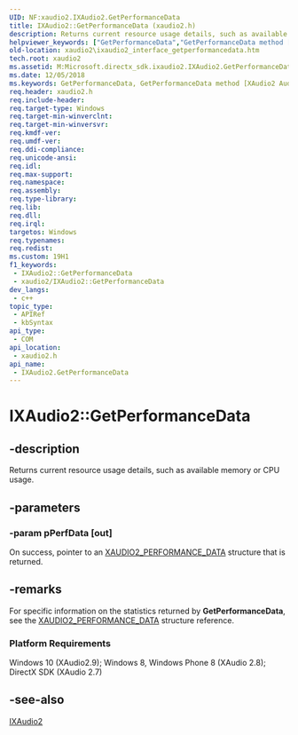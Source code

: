 ```yaml
---
UID: NF:xaudio2.IXAudio2.GetPerformanceData
title: IXAudio2::GetPerformanceData (xaudio2.h)
description: Returns current resource usage details, such as available memory or CPU usage.
helpviewer_keywords: ["GetPerformanceData","GetPerformanceData method [XAudio2 Audio Mixing APIs]","GetPerformanceData method [XAudio2 Audio Mixing APIs]","IXAudio2 interface","IXAudio2 interface [XAudio2 Audio Mixing APIs]","GetPerformanceData method","IXAudio2.GetPerformanceData","IXAudio2::GetPerformanceData","xaudio2.ixaudio2_interface_getperformancedata","xaudio2/IXAudio2::GetPerformanceData"]
old-location: xaudio2\ixaudio2_interface_getperformancedata.htm
tech.root: xaudio2
ms.assetid: M:Microsoft.directx_sdk.ixaudio2.IXAudio2.GetPerformanceData(XAUDIO2_PERFORMANCE_DATA@)
ms.date: 12/05/2018
ms.keywords: GetPerformanceData, GetPerformanceData method [XAudio2 Audio Mixing APIs], GetPerformanceData method [XAudio2 Audio Mixing APIs],IXAudio2 interface, IXAudio2 interface [XAudio2 Audio Mixing APIs],GetPerformanceData method, IXAudio2.GetPerformanceData, IXAudio2::GetPerformanceData, xaudio2.ixaudio2_interface_getperformancedata, xaudio2/IXAudio2::GetPerformanceData
req.header: xaudio2.h
req.include-header: 
req.target-type: Windows
req.target-min-winverclnt: 
req.target-min-winversvr: 
req.kmdf-ver: 
req.umdf-ver: 
req.ddi-compliance: 
req.unicode-ansi: 
req.idl: 
req.max-support: 
req.namespace: 
req.assembly: 
req.type-library: 
req.lib: 
req.dll: 
req.irql: 
targetos: Windows
req.typenames: 
req.redist: 
ms.custom: 19H1
f1_keywords:
 - IXAudio2::GetPerformanceData
 - xaudio2/IXAudio2::GetPerformanceData
dev_langs:
 - c++
topic_type:
 - APIRef
 - kbSyntax
api_type:
 - COM
api_location:
 - xaudio2.h
api_name:
 - IXAudio2.GetPerformanceData
---
```


# IXAudio2::GetPerformanceData


## -description

Returns current resource usage details, such as available memory or CPU usage.

## -parameters

### -param pPerfData [out]

On success, pointer to an <a href="https://docs.microsoft.com/windows/desktop/api/xaudio2/ns-xaudio2-xaudio2_performance_data">XAUDIO2_PERFORMANCE_DATA</a> structure that is returned.

## -remarks

For specific information on the statistics returned by <b>GetPerformanceData</b>, see the <a href="https://docs.microsoft.com/windows/desktop/api/xaudio2/ns-xaudio2-xaudio2_performance_data">XAUDIO2_PERFORMANCE_DATA</a> structure reference.



<h3><a id="Platform_Requirements"></a><a id="platform_requirements"></a><a id="PLATFORM_REQUIREMENTS"></a>Platform Requirements</h3>
Windows 10 (XAudio2.9); Windows 8, Windows Phone 8 (XAudio 2.8); DirectX SDK (XAudio 2.7)

## -see-also

<a href="https://docs.microsoft.com/windows/desktop/api/xaudio2/nn-xaudio2-ixaudio2">IXAudio2</a>

